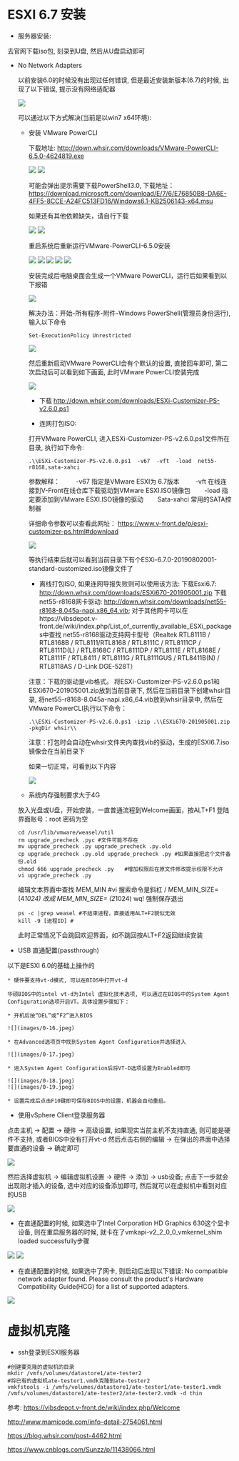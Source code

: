 # ESXI 6.7 安装

- 服务器安装:

去官网下载iso包, 刻录到U盘, 然后从U盘启动即可

  * No Network Adapters

	以前安装6.0的时候没有出现过任何错误, 但是最近安装新版本(6.7)的时候, 出现了以下错误, 提示没有网络适配器

	![](images/0-1.jpeg)

	可以通过以下方式解决(当前是以win7 x64环境):

      + 安装 VMware PowerCLI

        下载地址: http://down.whsir.com/downloads/VMware-PowerCLI-6.5.0-4624819.exe
        
		![](images/0-2.jpeg)
        ![](images/0-3.jpeg)

        可能会弹出提示需要下载PowerShell3.0, 下载地址：https://download.microsoft.com/download/E/7/6/E76850B8-DA6E-4FF5-8CCE-A24FC513FD16/Windows6.1-KB2506143-x64.msu

        如果还有其他依赖缺失，请自行下载

        ![](images/0-4.jpeg)
        ![](images/0-5.jpeg)

        重启系统后重新运行VMware-PowerCLI-6.5.0安装

        ![](images/0-6.jpeg)
        ![](images/0-7.jpeg)
        ![](images/0-8.jpeg)
        ![](images/0-9.jpeg)
        ![](images/0-10.jpeg)

        安装完成后电脑桌面会生成一个VMware PowerCLI，运行后如果看到以下报错

        ![](images/0-11.jpeg)

        解决办法：开始-所有程序-附件-Windows PowerShell(管理员身份运行), 输入以下命令
        ```Shell
        Set-ExecutionPolicy Unrestricted
        ```

        ![](images/0-11.jpeg)

        然后重新启动VMware PowerCLI会有个默认的设置, 直接回车即可, 第二次启动后可以看到如下画面, 此时VMware PowerCLI安装完成
        
		![](images/0-13.jpeg)

        + 下载 http://down.whsir.com/downloads/ESXi-Customizer-PS-v2.6.0.ps1

        + 连网打包ISO:

        打开VMware PowerCLI, 进入ESXi-Customizer-PS-v2.6.0.ps1文件所在目录, 执行如下命令:
        ```Shell
        .\\ESXi-Customizer-PS-v2.6.0.ps1  -v67  -vft  -load  net55-r8168,sata-xahci
        ```
        参数解释：
    　　  -v67    指定是VMware ESXI为 6.7版本
    　　  -vft      在线连接到V-Front在线仓库下载驱动到VMware ESXI.ISO镜像包
      　　-load   指定要添加到VMware ESXI.ISO镜像的驱动
      　　Sata-xahci   常用的SATA控制器
    
        详细命令参数可以查看此网址： https://www.v-front.de/p/esxi-customizer-ps.html#download
        
		![](images/0-14.jpeg)

        等执行结束后就可以看到当前目录下有个ESXi-6.7.0-20190802001-standard-customized.iso镜像文件了

        + 离线打包ISO, 如果连网导报失败则可以使用该方法:
        下载Esxi6.7: http://down.whsir.com/downloads/ESXi670-201905001.zip
        下载net55-r8168网卡驱动: http://down.whsir.com/downloads/net55-r8168-8.045a-napi.x86_64.vib; 对于其他网卡可以在https://vibsdepot.v-front.de/wiki/index.php/List_of_currently_available_ESXi_packages中查找
        net55-r8168驱动支持网卡型号（Realtek RTL8111B / RTL8168B / RTL8111/RTL8168 / RTL8111C / RTL8111CP / RTL8111D(L) / RTL8168C / RTL8111DP / RTL8111E / RTL8168E / RTL8111F / RTL8411 / RTL8111G / RTL8111GUS / RTL8411B(N) / RTL8118AS / D-Link DGE-528T）
        
        注意：下载的驱动是vib格式。
        将ESXi-Customizer-PS-v2.6.0.ps1和ESXi670-201905001.zip放到当前目录下, 然后在当前目录下创建whsir目录, 将net55-r8168-8.045a-napi.x86_64.vib放到whsir目录中, 然后在VMware PowerCLI执行以下命令：
        ```Shell
        .\\ESXi-Customizer-PS-v2.6.0.ps1 -izip .\\ESXi670-201905001.zip -pkgDir whsir\\
        ```

        注意：打包时会自动在whsir文件夹内查找vib的驱动，生成的ESXI6.7.iso镜像会在当前目录下

        如果一切正常，可看到以下内容
        
		![](images/0-15.jpeg)

    * 系统内存强制要求大于4G

    放入光盘或U盘，开始安装，一直普通流程到Welcome画面，按ALT+F1
    登陆界面账号：root 密码为空
    ```Shell
    cd /usr/lib/vmware/weasel/util
    rm upgrade_precheck .pyc #文件可能不存在
    mv upgrade_precheck .py upgrade_precheck .py.old
    cp upgrade_precheck .py.old upgrade_precheck .py #如果直接把这个文件备份.old
    chmod 666 upgrade_precheck .py　　#增加权限后在原文件修改提示权限不允许
    vi upgrade_precheck .py
    ```
    编辑文本界面中查找 MEM_MIN #vi 搜索命令是斜杠 /
    MEM_MIN_SIZE= (4*1024) 改成 MEM_MIN_SIZE= (2*1024)
    wq! 强制保存退出
    ```Shell
    ps -c |grep weasel #不结束进程，直接适用ALT+F2貌似无效
    kill -9 [进程ID] #
    ```
    此时正常情况下会跳回欢迎界面，如不跳回按ALT+F2返回继续安装

- USB 直通配置(passthrough)

以下是ESXI 6.0的基础上操作的

    * 硬件要支持vt-d模式, 可以在BIOS中打开vt-d

    华硕BIOS中的intel vt-d为Intel 虚拟化技术选项, 可以通过在BIOS中的System Agent Configuration选项开启VT。具体设置步骤如下：

    * 开机后按“DEL”或“F2”进入BIOS
    
    ![](images/0-16.jpeg)
    
    * 在Advanced选项页中找到System Agent Configuration并选择进入
    
    ![](images/0-17.jpeg)
    
    * 进入System Agent Configuration后将VT-D选项设置为Enabled即可
    
    ![](images/0-18.jpeg)
    ![](images/0-19.jpeg)

    * 设置完成后点击F10键即可保存BIOS中的设置，机器会自动重启。
    
- 使用vSphere Client登录服务器

点击主机 -> 配置 -> 硬件 -> 高级设置, 如果现实当前主机不支持直通, 则可能是硬件不支持, 或者BIOS中没有打开vt-d
然后点击右侧的编辑 -> 在弹出的界面中选择要直通的设备 -> 确定即可

![](images/0-20.jpeg)

然后选择虚拟机 -> 编辑虚拟机设置 -> 硬件 -> 添加 -> usb设备; 点击下一步就会出现刚才插入的设备, 选中对应的设备添加即可, 然后就可以在虚拟机中看到对应的USB

![](images/0-21.jpeg)

- 在直通配置的时候, 如果选中了Intel Corporation HD Graphics 630这个显卡设备, 则在重启服务器的时候, 就卡在了vmkapi-v2_2_0_0_vmkernel_shim loaded successfully步骤

![](images/0-22.jpg)
![](images/0-23.jpeg)

- 在直通配置的时候, 如果选中了网卡, 则启动后出现以下错误: No compatible network adapter found. Please consult the product's Hardware Compatibility Guide(HCG) for a list of supported adapters.

![](images/0-24.jpeg)

# 虚拟机克隆

- ssh登录到ESXI服务器

```Shell
#创建要克隆的虚拟机的目录
mkdir /vmfs/volumes/datastore1/ate-tester2
#将已有的虚拟机ate-tester1.vmdk克隆到ate-tester2
vmkfstools -i /vmfs/volumes/datastore1/ate-tester1/ate-tester1.vmdk /vmfs/volumes/datastore1/ate-tester2/ate-tester2.vmdk -d thin
```

参考:
https://vibsdepot.v-front.de/wiki/index.php/Welcome

http://www.mamicode.com/info-detail-2754061.html

https://blog.whsir.com/post-4462.html

https://www.cnblogs.com/Sunzz/p/11438066.html

